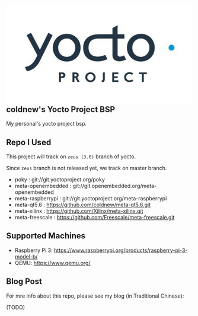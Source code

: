 <img src="https://raw.githubusercontent.com/coldnew/coldnew.github.io/hexo/source/avatars/yocto.png"
     align="right"/>

coldnew's Yocto Project BSP
-----------------------------

My personal's yocto project bsp.

## Repo I Used

This project will track on `zeus (3.0)` branch of yocto.

Since `zeus` branch is not released yet, we track on master branch.

- poky              : git://git.yoctoproject.org/poky
- meta-openembedded : git://git.openembedded.org/meta-openembedded
- meta-raspberrypi  : git://git.yoctoproject.org/meta-raspberrypi
- meta-qt5.6        : https://github.com/coldnew/meta-qt5.6.git
- meta-xilinx       : https://github.com/Xilinx/meta-xilinx.git
- meta-freescale    : https://github.com/Freescale/meta-freescale.git

## Supported Machines

- Raspberry Pi 3: https://www.raspberrypi.org/products/raspberry-pi-3-model-b/
- QEMU:           https://www.qemu.org/

## Blog Post

For mre info about this repo, please see my blog (in Traditional Chinese):

(TODO)

